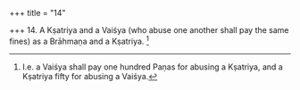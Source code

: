 +++
title = "14"

+++
14. A Kṣatriya and a Vaiśya (who abuse one another shall pay the same fines) as a Brāhmaṇa and a Kṣatriya. [^10] 


[^10]:  I.e. a Vaiśya shall pay one hundred Paṇas for abusing a Kṣatriya, and a Kṣatriya fifty for abusing a Vaiśya.
